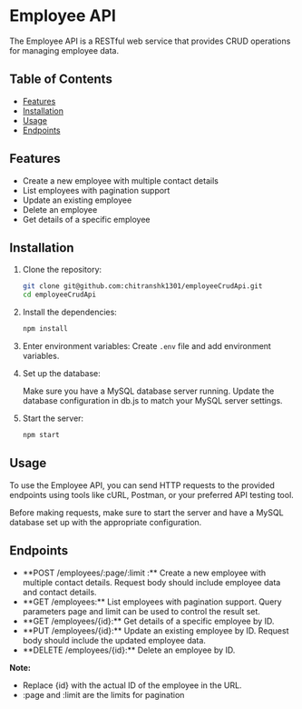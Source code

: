 # Employee API

The Employee API is a RESTful web service that provides CRUD operations for managing employee data.

## Table of Contents

- [Features](#features)
- [Installation](#installation)
- [Usage](#usage)
- [Endpoints](#endpoints)

## Features

- Create a new employee with multiple contact details
- List employees with pagination support
- Update an existing employee
- Delete an employee
- Get details of a specific employee

## Installation

1. Clone the repository:

   ```bash
   git clone git@github.com:chitranshk1301/employeeCrudApi.git
   cd employeeCrudApi

2. Install the dependencies:

   ```bash
   npm install

3. Enter environment variables:
   Create `.env` file and add environment variables.
   
5. Set up the database:

    Make sure you have a MySQL database server running.
    Update the database configuration in db.js to match your MySQL server settings.

5. Start the server:

   ```bash
   npm start

## Usage
To use the Employee API, you can send HTTP requests to the provided endpoints using tools like cURL, Postman, or your preferred API testing tool.

Before making requests, make sure to start the server and have a MySQL database set up with the appropriate configuration.

## Endpoints

<ul>
<li>**POST /employees/:page/:limit :** Create a new employee with multiple contact details. Request body should include employee data and contact details.</li>

<li>**GET /employees:** List employees with pagination support. Query parameters page and limit can be used to control the result set.</li>

<li>**GET /employees/{id}:** Get details of a specific employee by ID.</li>

<li>**PUT /employees/{id}:** Update an existing employee by ID. Request body should include the updated employee data.</li>

<li>**DELETE /employees/{id}:** Delete an employee by ID.</li>
</ul>

**Note:** 
<ul>
    <li>Replace {id} with the actual ID of the employee in the URL.</li>
    <li>:page and :limit are the limits for pagination</li>
</ul>
